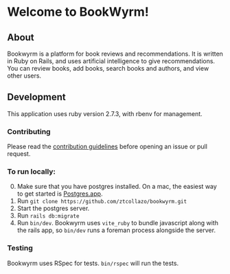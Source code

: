 # Welcome to BookWyrm!

## About

Bookwyrm is a platform for book reviews and recommendations. It is written in Ruby on Rails,
and uses artificial intelligence to give recommendations. You can review books, add books,
search books and authors, and view other users.

## Development

This application uses ruby version 2.7.3, with rbenv for management.

### Contributing

Please read the [contribution guidelines](./CONTRIBUTING.md) before opening an issue
or pull request.

### To run locally:

0. Make sure that you have postgres installed. On a mac, the easiest way to get started is [Postgres.app](https://postgresapp.com).
1. Run `git clone https://github.com/ztcollazo/bookwyrm.git`
2. Start the postgres server.
3. Run `rails db:migrate`
4. Run `bin/dev`. Bookwyrm uses `vite_ruby` to bundle javascript along with the rails app, so `bin/dev` runs a foreman
process alongside the server.

### Testing

Bookwyrm uses RSpec for tests. `bin/rspec` will run the tests.
